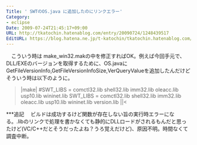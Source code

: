 ```yaml
---
Title: ' SWTのOS.java に追加したのにリンクエラー'
Category:
- eclipse
Date: 2009-07-24T21:45:17+09:00
URL: http://tkatochin.hatenablog.com/entry/20090724/1248439517
EditURL: https://blog.hatena.ne.jp/t-katochin/tkatochin.hatenablog.com/atom/entry/6653586347154754082
---
```


　こういう時は make_win32.makの中を修正すればOK。例えば今回手元で、DLL/EXEのバージョンを取得するために、OS.javaに GetFileVersionInfo,GetFileVersionInfoSize,VerQueryValueを追加したんだけどそういう時は以下のように。
>|make|
#SWT_LIBS    = comctl32.lib shell32.lib imm32.lib oleacc.lib usp10.lib wininet.lib
SWT_LIBS    = comctl32.lib shell32.lib imm32.lib oleacc.lib usp10.lib wininet.lib version.lib
||<

***追記
　ビルドは成功するけど関数が存在しない旨の実行時エラーになる。.libのリンクで処理を書かなくても静的にDLLロードがされるもんだと思ったけど(VC/C++だとそうだったよね？うろ覚えだけど)、原因不明。時間なくて調査中断。
